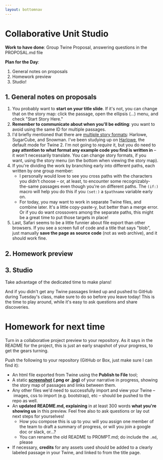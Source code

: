 ```yaml
---
layout: bottomnav
---
```


# Collaborative Unit Studio

**Work to have done**: Group Twine Proposal, answering questions in the PROPOSAL.md file

**Plan for the Day**:

1. General notes on proposals
2. Homework preview
3. Studio!

## 1. General notes on proposals

<ol class="spaced">
  <li>You probably want to <strong>start on your title slide</strong>. If it's not, you can change that on the story map: click the passage, open the ellipsis (...) menu, and check "Start Story Here."</li>
  <li><strong>Remember to communicate about when you'll be editing</strong>: you want to avoid using the same ID for multiple passages.</li>
  <li>I'd briefly mentioned that there are <a href="https://twinery.org/wiki/twine2:how_to_choose_a_story_format">multiple story formats</a>: Harlowe, SugarCube, and Snowman. I've been studying up on <a href="https://twine2.neocities.org">Harlowe</a>, the default mode for Twine 2. I'm not going to <em>require</em> it, but you do need to <strong>pay attention to what format any example code you find is written in</strong> – it won't necessarily translate. You can change story formats, if you want, using the story menu (on the bottom when viewing the story map).</li>
  <li>If you're dividing the work by branching early into different paths, each written by one group member:
    <ul>
    <li>I personally would love to see you cross paths with the characters you didn't choose – or, at least, to encounter some recognizably-the-same passages even though you're on different paths. The <code>(if:)</code> macro will help you do this if you <code>(set:)</code> a <code>$pathname</code> variable early on.</li>
    <li>For today, you may want to work in separate Twine files, and combine later. It's a little copy-paste-y, but better than a merge error. Or if you do want crossovers among the separate paths, this might be a great time to put those targets in place!</li>
    </ul>
  </li>
  <li>Last, Safari seems to be a little funnier about file export than other browsers. If you see a screen full of code and a title that says "blob", just manually <strong>save the page as source code</strong> (not as web archive), and it should work fine. </li>
  </ol>

## 2. Homework preview

## 3. Studio
Take advantage of the dedicated time to make plans!

And if you didn't get any Twine passages linked up and pushed to GitHub during Tuesday's class, make sure to do so before you leave today! This is the time to play around, while it's easy to ask questions and share discoveries.


# Homework for next time

Turn in a collaborative project preview to your repository. As it says in the README for the project, this is just an early snapshot of your progress, to get the gears turning.

Push the following to your repository (GitHub or Box, just make sure I can find it):
<ul>
  <li>An html file exported from Twine using the <strong>Publish to File</strong> tool;</li>
  <li>A static <strong><a href="https://www.take-a-screenshot.org/">screenshot</a> (.png or .jpg)</strong> of your narrative in progress, showing the story map of passages and links between them.</li>
  <li>Any other files we'd need to successfully import and view your Twine – images, css to import (e.g. bootstrap), etc – should be pushed to the repo as well.</li>
  <li>An <strong>updated README.md, explaining</strong> in at least 300 words <strong>what you're showing us</strong> in this preview. Feel free also to ask questions or lay out next steps for yourselves!
    <ul>
    <li>How you compose this is up to you: will you assign one member of the team to draft a summary of progress, or will you join a google doc or slack, or...?</li>
    <li>You can rename the old README to PROMPT.md; do include the <code>.md</code>, please</li>
    </ul>
  </li>
  <li>If necessary, <strong>credits</strong> for any assets used should be added to a clearly labeled passage in your Twine, and linked to from the title page.</li>
</ul>
